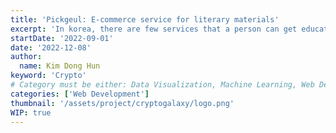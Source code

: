 ```yaml
---
title: 'Pickgeul: E-commerce service for literary materials'
excerpt: 'In korea, there are few services that a person can get educational materials for writing literatures. Pickgeul is a e-commerce system that I created with other people to distribute literary materials to people'
startDate: '2022-09-01'
date: '2022-12-08'
author:
  name: Kim Dong Hun
keyword: 'Crypto'
# Category must be either: Data Visualization, Machine Learning, Web Development, Product Design, Computer Graphics, Other
categories: ['Web Development']
thumbnail: '/assets/project/cryptogalaxy/logo.png'
WIP: true
---
```

